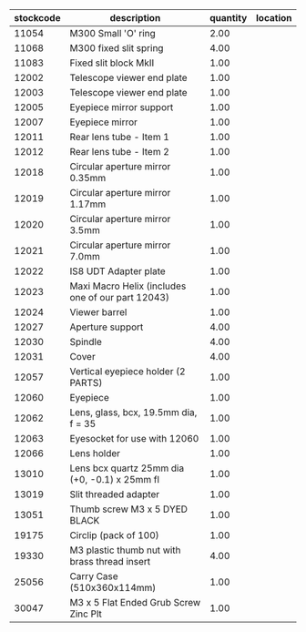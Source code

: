 |stockcode|description|quantity|location|
|---------|-----------|--------|--------|
|11054|M300 Small 'O' ring|2.00||
|11068|M300 fixed slit spring|4.00||
|11083|Fixed slit block MkII|1.00||
|12002|Telescope viewer end plate|1.00||
|12003|Telescope viewer end plate|1.00||
|12005|Eyepiece mirror support|1.00||
|12007|Eyepiece mirror|1.00||
|12011|Rear lens tube - Item 1|1.00||
|12012|Rear lens tube - Item 2|1.00||
|12018|Circular aperture mirror 0.35mm|1.00||
|12019|Circular aperture mirror 1.17mm|1.00||
|12020|Circular aperture mirror 3.5mm|1.00||
|12021|Circular aperture mirror 7.0mm|1.00||
|12022|IS8 UDT Adapter plate|1.00||
|12023|Maxi Macro Helix (includes one of our part 12043)|1.00||
|12024|Viewer barrel|1.00||
|12027|Aperture support|4.00||
|12030|Spindle|4.00||
|12031|Cover|4.00||
|12057|Vertical eyepiece holder  (2 PARTS)|1.00||
|12060|Eyepiece|1.00||
|12062|Lens, glass, bcx, 19.5mm dia, f = 35|1.00||
|12063|Eyesocket for use with 12060|1.00||
|12066|Lens holder|1.00||
|13010|Lens bcx quartz 25mm dia (+0, -0.1) x 25mm fl|1.00||
|13019|Slit threaded adapter|1.00||
|13051|Thumb screw M3 x 5 DYED BLACK|1.00||
|19175|Circlip (pack of 100)|1.00||
|19330|M3 plastic thumb nut with brass thread insert|4.00||
|25056|Carry Case (510x360x114mm)|1.00||
|30047|M3 x 5 Flat Ended Grub Screw Zinc Plt|1.00||
